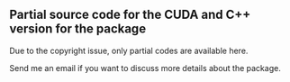 ## Partial source code for the CUDA and C++ version for the packageDue to the copyright issue, only partial codes are available here.Send me an email if you want to discuss more details about the package.